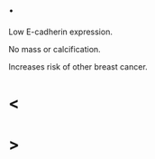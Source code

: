 # .

Low E-cadherin expression.

No mass or calcification.

Increases risk of other breast cancer.

# <

# >
